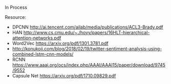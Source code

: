 In Process


Resource:
* DPCNN http://ai.tencent.com/ailab/media/publications/ACL3-Brady.pdf
* HAN http://www.cs.cmu.edu/~./hovy/papers/16HLT-hierarchical-attention-networks.pdf
* Word2Vec https://arxiv.org/pdf/1301.3781.pdf
* http://konukoii.com/blog/2018/02/19/twitter-sentiment-analysis-using-combined-lstm-cnn-models/
* RCNN https://www.aaai.org/ocs/index.php/AAAI/AAAI15/paper/download/9745/9552
* Capsule Net https://arxiv.org/pdf/1710.09829.pdf
